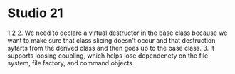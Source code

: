 # Studio 21
1.2
2. We need to declare a virtual destructor in the base class because we want to make sure that class slicing doesn't 
occur and that destruction sytarts from the derived class and then goes up to the base class.
3. It supports loosing coupling, which helps lose dependencty on the file system, file factory, and command objects.
